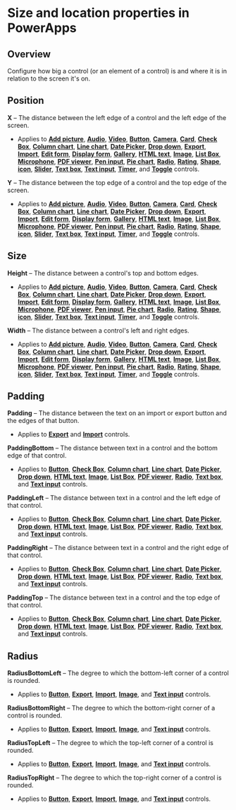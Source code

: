 <properties
    pageTitle="Size and location properties | Microsoft PowerApps"
    description="Reference material for properties such as Height and Width"
    services=""
    suite="powerapps"
    documentationCenter="na"
    authors="aftowen"
    manager="erikre"
    editor=""
    tags=""/>

<tags
   ms.service="powerapps"
   ms.devlang="na"
   ms.topic="article"
   ms.tgt_pltfrm="na"
   ms.workload="na"
   ms.date="03/17/2016"
   ms.author="anneta"/>

# Size and location properties in PowerApps #

## Overview ##
Configure how big a control (or an element of a control) is and where it is in relation to the screen it's on.

## Position ##

**X** – The distance between the left edge of a control and the left edge of the screen.

- Applies to [**Add picture**](controls\control-add-picture.md), [**Audio**](controls\control-audio-video.md), [**Video**](controls\control-audio-video.md), [**Button**](controls\control-button.md), [**Camera**](controls\control-camera.md), [**Card**](controls\control-card.md), [**Check Box**](controls\control-check-box.md), [**Column chart**](controls\control-column-line-chart.md), [**Line chart**](controls\control-column-line-chart.md), [**Date Picker**](controls\control-date-picker.md), [**Drop down**](controls\control-drop-down.md), [**Export**](controls\control-export-import.md), [**Import**](controls\control-export-import.md), [**Edit form**](controls\control-form-detail.md), [**Display form**](controls\control-form-detail.md), [**Gallery**](controls\control-gallery.md), [**HTML text**](controls\control-html-text.md), [**Image**](controls\control-image.md), [**List Box**](controls\control-list-box.md), [**Microphone**](controls\control-microphone.md), [**PDF viewer**](controls\control-pdf-viewer.md), [**Pen input**](controls\control-pen-input.md), [**Pie chart**](controls\control-pie-chart.md), [**Radio**](controls\control-radio.md), [**Rating**](controls\control-rating.md), [**Shape**](controls\control-shapes-icons.md), [**icon**](controls\control-shapes-icons.md), [**Slider**](controls\control-slider.md), [**Text box**](controls\control-text-box.md), [**Text input**](controls\control-text-input.md), [**Timer**](controls\control-timer.md), and [**Toggle**](controls\control-toggle.md) controls.

**Y** – The distance between the top edge of a control and the top edge of the screen.

- Applies to [**Add picture**](controls\control-add-picture.md), [**Audio**](controls\control-audio-video.md), [**Video**](controls\control-audio-video.md), [**Button**](controls\control-button.md), [**Camera**](controls\control-camera.md), [**Card**](controls\control-card.md), [**Check Box**](controls\control-check-box.md), [**Column chart**](controls\control-column-line-chart.md), [**Line chart**](controls\control-column-line-chart.md), [**Date Picker**](controls\control-date-picker.md), [**Drop down**](controls\control-drop-down.md), [**Export**](controls\control-export-import.md), [**Import**](controls\control-export-import.md), [**Edit form**](controls\control-form-detail.md), [**Display form**](controls\control-form-detail.md), [**Gallery**](controls\control-gallery.md), [**HTML text**](controls\control-html-text.md), [**Image**](controls\control-image.md), [**List Box**](controls\control-list-box.md), [**Microphone**](controls\control-microphone.md), [**PDF viewer**](controls\control-pdf-viewer.md), [**Pen input**](controls\control-pen-input.md), [**Pie chart**](controls\control-pie-chart.md), [**Radio**](controls\control-radio.md), [**Rating**](controls\control-rating.md), [**Shape**](controls\control-shapes-icons.md), [**icon**](controls\control-shapes-icons.md), [**Slider**](controls\control-slider.md), [**Text box**](controls\control-text-box.md), [**Text input**](controls\control-text-input.md), [**Timer**](controls\control-timer.md), and [**Toggle**](controls\control-toggle.md) controls.

## Size ##

**Height** – The distance between a control's top and bottom edges.

- Applies to [**Add picture**](controls\control-add-picture.md), [**Audio**](controls\control-audio-video.md), [**Video**](controls\control-audio-video.md), [**Button**](controls\control-button.md), [**Camera**](controls\control-camera.md), [**Card**](controls\control-card.md), [**Check Box**](controls\control-check-box.md), [**Column chart**](controls\control-column-line-chart.md), [**Line chart**](controls\control-column-line-chart.md), [**Date Picker**](controls\control-date-picker.md), [**Drop down**](controls\control-drop-down.md), [**Export**](controls\control-export-import.md), [**Import**](controls\control-export-import.md), [**Edit form**](controls\control-form-detail.md), [**Display form**](controls\control-form-detail.md), [**Gallery**](controls\control-gallery.md), [**HTML text**](controls\control-html-text.md), [**Image**](controls\control-image.md), [**List Box**](controls\control-list-box.md), [**Microphone**](controls\control-microphone.md), [**PDF viewer**](controls\control-pdf-viewer.md), [**Pen input**](controls\control-pen-input.md), [**Pie chart**](controls\control-pie-chart.md), [**Radio**](controls\control-radio.md), [**Rating**](controls\control-rating.md), [**Shape**](controls\control-shapes-icons.md), [**icon**](controls\control-shapes-icons.md), [**Slider**](controls\control-slider.md), [**Text box**](controls\control-text-box.md), [**Text input**](controls\control-text-input.md), [**Timer**](controls\control-timer.md), and [**Toggle**](controls\control-toggle.md) controls.

**Width** – The distance between a control's left and right edges.

- Applies to [**Add picture**](controls\control-add-picture.md), [**Audio**](controls\control-audio-video.md), [**Video**](controls\control-audio-video.md), [**Button**](controls\control-button.md), [**Camera**](controls\control-camera.md), [**Card**](controls\control-card.md), [**Check Box**](controls\control-check-box.md), [**Column chart**](controls\control-column-line-chart.md), [**Line chart**](controls\control-column-line-chart.md), [**Date Picker**](controls\control-date-picker.md), [**Drop down**](controls\control-drop-down.md), [**Export**](controls\control-export-import.md), [**Import**](controls\control-export-import.md), [**Edit form**](controls\control-form-detail.md), [**Display form**](controls\control-form-detail.md), [**Gallery**](controls\control-gallery.md), [**HTML text**](controls\control-html-text.md), [**Image**](controls\control-image.md), [**List Box**](controls\control-list-box.md), [**Microphone**](controls\control-microphone.md), [**PDF viewer**](controls\control-pdf-viewer.md), [**Pen input**](controls\control-pen-input.md), [**Pie chart**](controls\control-pie-chart.md), [**Radio**](controls\control-radio.md), [**Rating**](controls\control-rating.md), [**Shape**](controls\control-shapes-icons.md), [**icon**](controls\control-shapes-icons.md), [**Slider**](controls\control-slider.md), [**Text box**](controls\control-text-box.md), [**Text input**](controls\control-text-input.md), [**Timer**](controls\control-timer.md), and [**Toggle**](controls\control-toggle.md) controls.

## Padding ##

**Padding** – The distance between the text on an import or export button and the edges of that button.

- Applies to [**Export**](controls\control-export-import.md) and [**Import**](controls\control-export-import.md) controls.

**PaddingBottom** – The distance between text in a control and the bottom edge of that control.

- Applies to [**Button**](controls\control-button.md), [**Check Box**](controls\control-check-box.md), [**Column chart**](controls\control-column-line-chart.md), [**Line chart**](controls\control-column-line-chart.md), [**Date Picker**](controls\control-date-picker.md), [**Drop down**](controls\control-drop-down.md), [**HTML text**](controls\control-html-text.md), [**Image**](controls\control-image.md), [**List Box**](controls\control-list-box.md), [**PDF viewer**](controls\control-pdf-viewer.md), [**Radio**](controls\control-radio.md), [**Text box**](controls\control-text-box.md), and [**Text input**](controls\control-text-input.md) controls.

**PaddingLeft** – The distance between text in a control and the left edge of that control.

- Applies to [**Button**](controls\control-button.md), [**Check Box**](controls\control-check-box.md), [**Column chart**](controls\control-column-line-chart.md), [**Line chart**](controls\control-column-line-chart.md), [**Date Picker**](controls\control-date-picker.md), [**Drop down**](controls\control-drop-down.md), [**HTML text**](controls\control-html-text.md), [**Image**](controls\control-image.md), [**List Box**](controls\control-list-box.md), [**PDF viewer**](controls\control-pdf-viewer.md), [**Radio**](controls\control-radio.md), [**Text box**](controls\control-text-box.md), and [**Text input**](controls\control-text-input.md) controls.

**PaddingRight** – The distance between text in a control and the right edge of that control.

- Applies to [**Button**](controls\control-button.md), [**Check Box**](controls\control-check-box.md), [**Column chart**](controls\control-column-line-chart.md), [**Line chart**](controls\control-column-line-chart.md), [**Date Picker**](controls\control-date-picker.md), [**Drop down**](controls\control-drop-down.md), [**HTML text**](controls\control-html-text.md), [**Image**](controls\control-image.md), [**List Box**](controls\control-list-box.md), [**PDF viewer**](controls\control-pdf-viewer.md), [**Radio**](controls\control-radio.md), [**Text box**](controls\control-text-box.md), and [**Text input**](controls\control-text-input.md) controls.

**PaddingTop** – The distance between text in a control and the top edge of that control.

- Applies to [**Button**](controls\control-button.md), [**Check Box**](controls\control-check-box.md), [**Column chart**](controls\control-column-line-chart.md), [**Line chart**](controls\control-column-line-chart.md), [**Date Picker**](controls\control-date-picker.md), [**Drop down**](controls\control-drop-down.md), [**HTML text**](controls\control-html-text.md), [**Image**](controls\control-image.md), [**List Box**](controls\control-list-box.md), [**PDF viewer**](controls\control-pdf-viewer.md), [**Radio**](controls\control-radio.md), [**Text box**](controls\control-text-box.md), and [**Text input**](controls\control-text-input.md) controls.

## Radius ##

**RadiusBottomLeft** – The degree to which the bottom-left corner of a control is rounded.

- Applies to [**Button**](controls\control-button.md), [**Export**](controls\control-export-import.md), [**Import**](controls\control-export-import.md), [**Image**](controls\control-image.md), and [**Text input**](controls\control-text-input.md) controls.

**RadiusBottomRight** – The degree to which the bottom-right corner of a control is rounded.

- Applies to [**Button**](controls\control-button.md), [**Export**](controls\control-export-import.md), [**Import**](controls\control-export-import.md), [**Image**](controls\control-image.md), and [**Text input**](controls\control-text-input.md) controls.

**RadiusTopLeft** – The degree to which the top-left corner of a control is rounded.

- Applies to [**Button**](controls\control-button.md), [**Export**](controls\control-export-import.md), [**Import**](controls\control-export-import.md), [**Image**](controls\control-image.md), and [**Text input**](controls\control-text-input.md) controls.

**RadiusTopRight** – The degree to which the top-right corner of a control is rounded.

- Applies to [**Button**](controls\control-button.md), [**Export**](controls\control-export-import.md), [**Import**](controls\control-export-import.md), [**Image**](controls\control-image.md), and [**Text input**](controls\control-text-input.md) controls.

